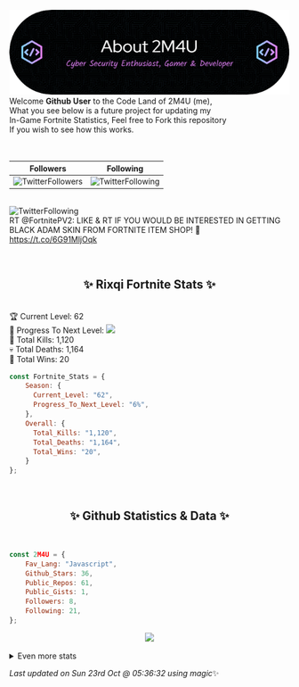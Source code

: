 
  ![Header](./src/github-banner.png)
  <br>
  Welcome **Github User** to the Code Land of 2M4U (me),<br>
  What you see below is a future project for updating my<br>
  In-Game Fortnite Statistics, Feel free to Fork this repository<br>
  If you wish to see how this works.
  <br><br>
  <br>
  
  | Followers  | Following |
  | ---------- |:---------:|
  | ![TwitterFollowers](https://img.shields.io/badge/Twitter%20Followers-78-blue)  | ![TwitterFollowing](https://img.shields.io/badge/Twitter%20Following-215-blue)  |


  <br>![TwitterFollowing](https://img.shields.io/badge/Latest%20Tweet--blue)<br>
  RT @FortnitePV2: LIKE &amp; RT IF YOU WOULD BE INTERESTED IN GETTING BLACK ADAM SKIN FROM FORTNITE ITEM SHOP! 🤫 https://t.co/6G91MljOqk
   
  <br><h2 align="center"> ✨ Rixqi Fortnite Stats ✨</h2><br>
  🏆 Current Level: 62<br>
  🎉 Progress To Next Level: ![](https://geps.dev/progress/6)<br>
  🎯 Total Kills: 1,120<br>
  💀 Total Deaths: 1,164<br>
  👑 Total Wins: 20<br>

```js
const Fortnite_Stats = {
    Season: {    
      Current_Level: "62",
      Progress_To_Next_Level: "6%",
    },
    Overall: {
      Total_Kills: "1,120",
      Total_Deaths: "1,164",
      Total_Wins: "20",
    }
}; 
```


<br><h2 align="center"> ✨ Github Statistics & Data ✨</h2><br>

```js
const 2M4U = {
    Fav_Lang: "Javascript",
    Github_Stars: 36,
    Public_Repos: 61,
    Public_Gists: 1,
    Followers: 8,
    Following: 21,
}; 
```

<p align="center">
<img src="https://github-readme-streak-stats.herokuapp.com/?user=2M4U&theme=tokyonight">
</p>
<details>
  <summary>
      Even more stats
  </summary>
  <p align="center">
    <img src="https://github-profile-trophy.vercel.app/?username=2M4U&theme=dracula">
    <img src="https://github-readme-stats.vercel.app/api?username=2M4U&theme=tokyonight&count_private=true&show_icons=true&include_all_commits=true">
  </p>
</details>

<!-- Last updated on Sun Oct 23 2022 05:36:32 GMT+0000 (Coordinated Universal Time) ;-;-->
<i>Last updated on  Sun 23rd Oct @ 05:36:32 using magic</i>✨